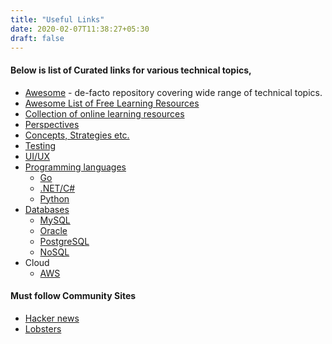 ```yaml
---
title: "Useful Links"
date: 2020-02-07T11:38:27+05:30
draft: false
---
```


#### Below is list of Curated links for various technical topics,

- [Awesome](http://awesome.re/) - de-facto repository covering wide range of technical topics.
- [Awesome List of Free Learning Resources](https://ebookfoundation.github.io/free-programming-books/)
- [Collection of online learning resources](https://stackoverflow.blog/2020/04/27/build-your-technical-skills-at-home-with-online-learning/)
- [Perspectives](/links/perspectives/)
- [Concepts, Strategies etc.](/links/programming/)
- [Testing](/links/testing/)
- [UI/UX](/links/uiux)
- [Programming languages](/links/planguages/)
  - [Go](/links/go/)
  - [.NET/C#](/links/dotnet/)
  - [Python](/links/python)
- [Databases](/links/databases/)
  - [MySQL](/links/mysql/)
  - [Oracle](/links/oracle/)
  - [PostgreSQL](/links/postgresql/)
  - [NoSQL](/links/nosql/)
- Cloud
  - [AWS](/links/aws/)
  
#### Must follow Community Sites 
- [Hacker news](https://news.ycombinator.com)
- [Lobsters](https://lobste.rs)